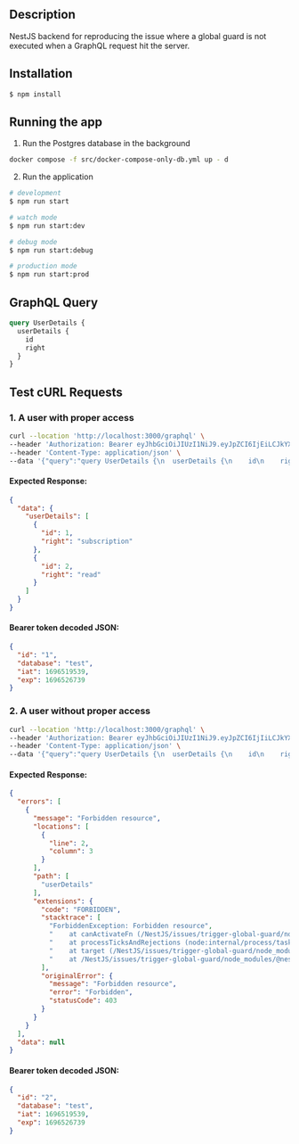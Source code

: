 ## Description

NestJS backend for reproducing the issue where a global guard is not executed when a GraphQL request hit the server. 

## Installation

```bash
$ npm install
```

## Running the app

1. Run the Postgres database in the background
```bash
docker compose -f src/docker-compose-only-db.yml up - d
```

2. Run the application
```bash
# development
$ npm run start

# watch mode
$ npm run start:dev

# debug mode
$ npm run start:debug

# production mode
$ npm run start:prod
```

## GraphQL Query

```graphql
query UserDetails {
  userDetails {
    id
    right
  }
}
```

## Test cURL Requests

### 1. A user with proper access

  ```bash
  curl --location 'http://localhost:3000/graphql' \
  --header 'Authorization: Bearer eyJhbGciOiJIUzI1NiJ9.eyJpZCI6IjEiLCJkYXRhYmFzZSI6InRlc3QiLCJpYXQiOjE2OTY1MTk1MzksImV4cCI6MTY5NjUyNjczOX0.DbLxnjc0gmmatmZdQt-JwggjFaq_SsXDJ8N1z_0W-90' \
  --header 'Content-Type: application/json' \
  --data '{"query":"query UserDetails {\n  userDetails {\n    id\n    right\n  }\n}","variables":{}}'
  ```

  #### Expected Response:

  ```json
  {
    "data": {
      "userDetails": [
        {
          "id": 1,
          "right": "subscription"
        },
        {
          "id": 2,
          "right": "read"
        }
      ]
    }
  }
  ```

  #### Bearer token decoded JSON: 

  ```json
  {
    "id": "1",
    "database": "test",
    "iat": 1696519539,
    "exp": 1696526739
  }
  ```

### 2. A user without proper access

  ```bash
  curl --location 'http://localhost:3000/graphql' \
  --header 'Authorization: Bearer eyJhbGciOiJIUzI1NiJ9.eyJpZCI6IjIiLCJkYXRhYmFzZSI6InRlc3QiLCJpYXQiOjE2OTY1MTk1MzksImV4cCI6MTY5NjUyNjczOX0.xIELN2FClbcW2mnfGRQ50ymY1AxU9uyB2K3t6LDfHPU' \
  --header 'Content-Type: application/json' \
  --data '{"query":"query UserDetails {\n  userDetails {\n    id\n    right\n  }\n}","variables":{}}'
  ```

  #### Expected Response:

  ```json
  {
    "errors": [
      {
        "message": "Forbidden resource",
        "locations": [
          {
            "line": 2,
            "column": 3
          }
        ],
        "path": [
          "userDetails"
        ],
        "extensions": {
          "code": "FORBIDDEN",
          "stacktrace": [
            "ForbiddenException: Forbidden resource",
            "    at canActivateFn (/NestJS/issues/trigger-global-guard/node_modules/@nestjs/core/helpers/external-context-creator.js:157:23)",
            "    at processTicksAndRejections (node:internal/process/task_queues:96:5)",
            "    at target (/NestJS/issues/trigger-global-guard/node_modules/@nestjs/core/helpers/external-context-creator.js:73:31)",
            "    at /NestJS/issues/trigger-global-guard/node_modules/@nestjs/core/helpers/external-proxy.js:9:24"
          ],
          "originalError": {
            "message": "Forbidden resource",
            "error": "Forbidden",
            "statusCode": 403
          }
        }
      }
    ],
    "data": null
  }
  ```

  #### Bearer token decoded JSON: 

  ```json
  {
    "id": "2",
    "database": "test",
    "iat": 1696519539,
    "exp": 1696526739
  }
  ```

